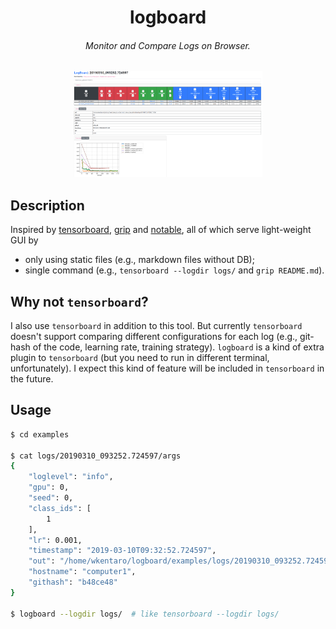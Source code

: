 <h1 align="center">
  logboard
</h1>

<h6 align="center">
  Monitor and Compare Logs on Browser.
</h6>

<div align="center">
  <img src=".readme/overview.png" width="60%">
</div>


## Description

Inspired by [tensorboard](https://github.com/tensorflow/tensorboard),
[grip](https://github.com/joeyespo/grip) and [notable](https://github.com/notable/notable),
all of which serve light-weight GUI by

- only using static files (e.g., markdown files without DB);
- single command (e.g., `tensorboard --logdir logs/` and `grip README.md`).


## Why not `tensorboard`?

I also use `tensorboard` in addition to this tool.
But currently `tensorboard` doesn't support comparing different configurations
for each log (e.g., git-hash of the code, learning rate, training strategy).
`logboard` is a kind of extra plugin to `tensorboard`
(but you need to run in different terminal, unfortunately).
I expect this kind of feature will be included in `tensorboard` in the future.


## Usage

```bash
$ cd examples

$ cat logs/20190310_093252.724597/args
{
    "loglevel": "info",
    "gpu": 0,
    "seed": 0,
    "class_ids": [
        1
    ],
    "lr": 0.001,
    "timestamp": "2019-03-10T09:32:52.724597",
    "out": "/home/wkentaro/logboard/examples/logs/20190310_093252.724597",
    "hostname": "computer1",
    "githash": "b48ce48"
}

$ logboard --logdir logs/  # like tensorboard --logdir logs/
```
